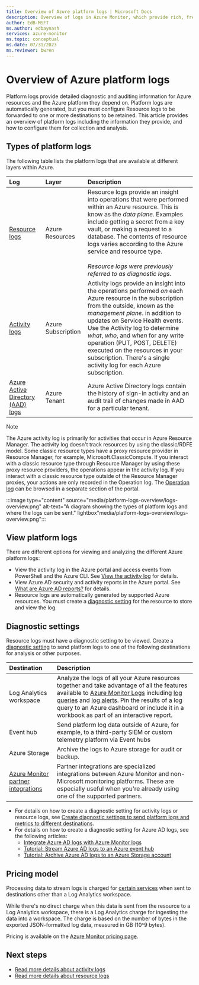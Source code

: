 ```yaml
---
title: Overview of Azure platform logs | Microsoft Docs
description: Overview of logs in Azure Monitor, which provide rich, frequent data about the operation of an Azure resource.
author: EdB-MSFT
ms.author: edbaynash
services: azure-monitor
ms.topic: conceptual
ms.date: 07/31/2023
ms.reviewer: bwren
---
```

# Overview of Azure platform logs

Platform logs provide detailed diagnostic and auditing information for Azure resources and the Azure platform they depend on. Platform logs are automatically generated, but you must configure Resource logs to be forwarded to one or more destinations to be retained. This article provides an overview of platform logs including the information they provide, and how to configure them for collection and analysis.

## Types of platform logs

The following table lists the platform logs that are available at different layers within  Azure.

| Log | Layer | Description |
|:---|:---|:---|
| [Resource logs](./resource-logs.md) | Azure Resources | Resource logs provide an insight into operations that were performed within an Azure resource. This is know as the *data plane*. Examples include getting a secret from a key vault, or making a request to a database. The contents of resource logs varies according to the Azure service and resource type.<br><br>*Resource logs were previously referred to as diagnostic logs.*  |
| [Activity logs](../essentials/activity-log.md) | Azure Subscription |Activity logs provide an insight into the operations performed *on* each Azure resource in the subscription from the outside, known as the *management plane*. in addition to updates on Service Health events. Use the Activity log to determine *what*, *who*, and *when* for any write operation (PUT, POST, DELETE) executed on the resources in your subscription. There's a single activity log for each Azure subscription. |
| [Azure Active Directory (AAD) logs](../../active-directory/reports-monitoring/overview-reports.md) | Azure Tenant |  Azure Active Directory logs contain the history of sign-in activity and an audit trail of changes made in AAD for a particular tenant.   |

> [!NOTE]
> The Azure activity log is primarily for activities that occur in Azure Resource Manager. The activity log doesn't track resources by using the classic/RDFE model. Some classic resource types have a proxy resource provider in Resource Manager, for example, Microsoft.ClassicCompute. If you interact with a classic resource type through Resource Manager by using these proxy resource providers, the operations appear in the activity log. If you interact with a classic resource type outside of the Resource Manager proxies, your actions are only recorded in the Operation log. The [Operation log](https://portal.azure.com/?Microsoft_Azure_Monitoring_Log=#view/Microsoft_Azure_Resources/OperationLogsBlade) can be browsed in a separate section of the portal.

:::image type="content" source="media/platform-logs-overview/logs-overview.png" alt-text="A diagram showing the types of platform logs and where the logs can be sent." lightbox"media/platform-logs-overview/logs-overview.png":::

## View platform logs

There are different options for viewing and analyzing the different Azure platform logs:

- View the activity log in the Azure portal and access events from PowerShell and the Azure CLI. See [View the activity log](../essentials/activity-log.md#view-the-activity-log) for details.
- View Azure AD security and activity reports in the Azure portal. See [What are Azure AD reports?](../../active-directory/reports-monitoring/overview-reports.md) for details.
- Resource logs are automatically generated by supported Azure resources. You must create a [diagnostic setting](#diagnostic-settings) for the resource to store and view the log.

## Diagnostic settings

Resource logs must have a diagnostic setting to be viewed. Create a [diagnostic setting](../essentials/diagnostic-settings.md) to send platform logs to one of the following destinations for analysis or other purposes.  

| Destination | Description |
|:---|:---|
| Log Analytics workspace | Analyze the logs of all your Azure resources together and take advantage of all the features available to [Azure Monitor Logs](../logs/data-platform-logs.md) including [log queries](../logs/log-query-overview.md) and [log alerts](../alerts/alerts-log.md). Pin the results of a log query to an Azure dashboard or include it in a workbook as part of an interactive report. |
| Event hub | Send platform log data outside of Azure, for example, to a third-party SIEM or custom telemetry platform via Event hubs |
| Azure Storage | Archive the logs to Azure storage for audit or backup. |
| [Azure Monitor partner integrations](../../partner-solutions/overview.md)| Partner integrations are specialized integrations between Azure Monitor and non-Microsoft monitoring platforms. These are especially useful when you're already using one of the supported partners. |

- For details on how to create a diagnostic setting for activity logs or resource logs, see [Create diagnostic settings to send platform logs and metrics to different destinations](../essentials/diagnostic-settings.md).
- For details on how to create a diagnostic setting for Azure AD logs, see the following articles:
  - [Integrate Azure AD logs with Azure Monitor logs](../../active-directory/reports-monitoring/howto-integrate-activity-logs-with-log-analytics.md)
  - [Tutorial: Stream Azure AD logs to an Azure event hub](../../active-directory/reports-monitoring/tutorial-azure-monitor-stream-logs-to-event-hub.md)
  - [Tutorial: Archive Azure AD logs to an Azure Storage account](../../active-directory/reports-monitoring/quickstart-azure-monitor-route-logs-to-storage-account.md)

## Pricing model

Processing data to stream logs is charged for [certain services](resource-logs-categories.md#costs) when sent to destinations other than a Log Analytics workspace.  

While there's no direct charge when this data is sent from the resource to a Log Analytics workspace, there is a Log Analytics charge for ingesting the data into a workspace. The charge is based on the number of bytes in the exported JSON-formatted log data, measured in GB (10^9 bytes).  
  
Pricing is available on the [Azure Monitor pricing page](https://azure.microsoft.com/pricing/details/monitor/).

## Next steps

* [Read more details about activity logs](../essentials/activity-log.md)
* [Read more details about resource logs](./resource-logs.md)
